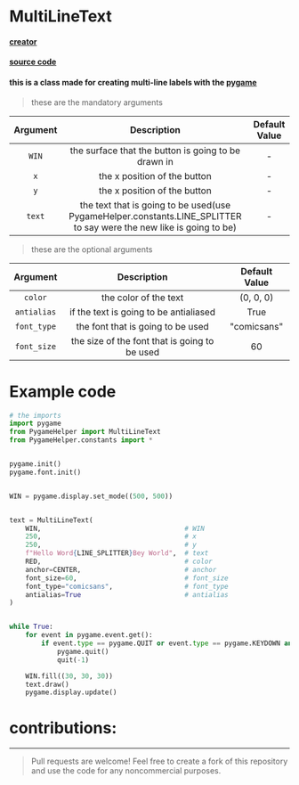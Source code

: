 # MultiLineText

#### [creator](https://github.com/Emc2356)
#### [source code](https://github.com/Emc2356/Pygame-Widgets)

#### this is a class made for creating multi-line labels with the [pygame](https://www.pygame.org)
> these are the mandatory arguments

| Argument | Description | Default Value |
|:----------:|:-------------:|:---------------:|
| `WIN` | the surface that the button is going to be drawn in | - |
| `x` | the x position of the button | - |
| `y` | the x position of the button | - |
| `text` | the text that is going to be used(use PygameHelper.constants.LINE_SPLITTER to say were the new like is going to be) | - |
> these are the optional arguments

| Argument | Description | Default Value |
|:----------:|:-------------:|:---------------:|
| `color` | the color of the text | (0, 0, 0) |
| `antialias` | if the text is going to be antialiased | True |
| `font_type` | the font that is going to be used | "comicsans" |
| `font_size` | the size of the font that is going to be used | 60 |

# Example code
```python
# the imports
import pygame
from PygameHelper import MultiLineText
from PygameHelper.constants import *


pygame.init()
pygame.font.init()


WIN = pygame.display.set_mode((500, 500))


text = MultiLineText(
    WIN,                                    # WIN
    250,                                    # x
    250,                                    # y
    f"Hello Word{LINE_SPLITTER}Bey World",  # text
    RED,                                    # color
    anchor=CENTER,                          # anchor
    font_size=60,                           # font_size
    font_type="comicsans",                  # font_type
    antialias=True                          # antialias
)


while True:
    for event in pygame.event.get():
        if event.type == pygame.QUIT or event.type == pygame.KEYDOWN and event.key == pygame.K_ESCAPE:
            pygame.quit()
            quit(-1)

    WIN.fill((30, 30, 30))
    text.draw()
    pygame.display.update()

```

# contributions:
---
> Pull requests are welcome!
> Feel free to create a fork of this repository and use the code for any noncommercial purposes.
